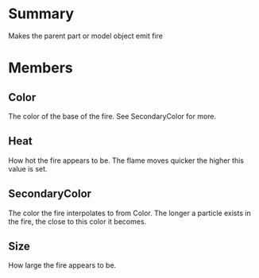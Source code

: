 # Summary
Makes the parent part or model object emit fire

# Members

## Color
The color of the base of the fire.  See SecondaryColor for more.

## Heat
How hot the fire appears to be. The flame moves quicker the higher this value is set.

## SecondaryColor
The color the fire interpolates to from Color. The longer a particle exists in the fire, the close to this color it becomes.

## Size
How large the fire appears to be.